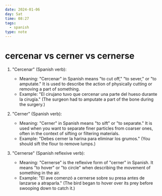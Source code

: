 ```yaml
---
date: 2024-01-06
day: Sat
time: 08:27
tags:
  - spanish
type: note
---
```

# cercenar vs cerner vs cernerse

1. "Cercenar" (Spanish verb):
    
    - Meaning: "Cercenar" in Spanish means "to cut off," "to sever," or "to amputate." It is used to describe the action of physically cutting or removing a part of something.
    - Example: "El cirujano tuvo que cercenar una parte del hueso durante la cirugía." (The surgeon had to amputate a part of the bone during the surgery.)
2. "Cerner" (Spanish verb):
    
    - Meaning: "Cerner" in Spanish means "to sift" or "to separate." It is used when you want to separate finer particles from coarser ones, often in the context of sifting or filtering materials.
    - Example: "Debes cerner la harina para eliminar los grumos." (You should sift the flour to remove lumps.)
3. "Cernerse" (Spanish reflexive verb):
    
    - Meaning: "Cernerse" is the reflexive form of "cerner" in Spanish. It means "to hover" or "to circle" when describing the movement of something in the air.
    - Example: "El ave comenzó a cernerse sobre su presa antes de lanzarse a atraparla." (The bird began to hover over its prey before swooping down to catch it.)